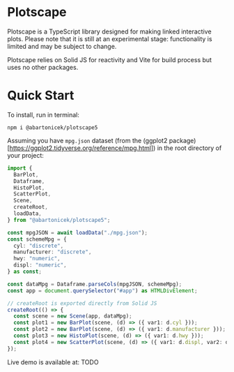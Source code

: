 # Plotscape

Plotscape is a TypeScript library designed for making linked interactive plots. Please note that it is still at an experimental stage: functionality is limited and may be subject to change.

Plotscape relies on Solid JS for reactivity and Vite for build process but uses no other packages.

# Quick Start

To install, run in terminal:

```
npm i @abartonicek/plotscape5
```

Assuming you have `mpg.json` dataset (from the (ggplot2 package)[https://ggplot2.tidyverse.org/reference/mpg.html]) in the root directory of your project:

```ts
import {
  BarPlot,
  Dataframe,
  HistoPlot,
  ScatterPlot,
  Scene,
  createRoot,
  loadData,
} from "@abartonicek/plotscape5";

const mpgJSON = await loadData("./mpg.json");
const schemeMpg = {
  cyl: "discrete",
  manufacturer: "discrete",
  hwy: "numeric",
  displ: "numeric",
} as const;

const dataMpg = Dataframe.parseCols(mpgJSON, schemeMpg);
const app = document.querySelector("#app") as HTMLDivElement;

// createRoot is exported directly from Solid JS
createRoot(() => {
  const scene = new Scene(app, dataMpg);
  const plot1 = new BarPlot(scene, (d) => ({ var1: d.cyl }));
  const plot2 = new BarPlot(scene, (d) => ({ var1: d.manufacturer }));
  const plot3 = new HistoPlot(scene, (d) => ({ var1: d.hwy }));
  const plot4 = new ScatterPlot(scene, (d) => ({ var1: d.displ, var2: d.hwy }));
});
```

Live demo is available at: TODO
